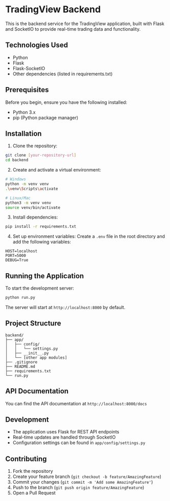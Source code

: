 # TradingView Backend

This is the backend service for the TradingView application, built with Flask and SocketIO to provide real-time trading data and functionality.

## Technologies Used

-   Python
-   Flask
-   Flask-SocketIO
-   Other dependencies (listed in requirements.txt)

## Prerequisites

Before you begin, ensure you have the following installed:

-   Python 3.x
-   pip (Python package manager)

## Installation

1. Clone the repository:

```bash
git clone [your-repository-url]
cd backend
```

2. Create and activate a virtual environment:

```bash
# Windows
python -m venv venv
.\venv\Scripts\activate

# Linux/Mac
python3 -m venv venv
source venv/bin/activate
```

3. Install dependencies:

```bash
pip install -r requirements.txt
```

4. Set up environment variables:
   Create a `.env` file in the root directory and add the following variables:

```env
HOST=localhost
PORT=5000
DEBUG=True
```

## Running the Application

To start the development server:

```bash
python run.py
```

The server will start at `http://localhost:8000` by default.

## Project Structure

```
backend/
├── app/
│   ├── config/
│   │   └── settings.py
│   ├── __init__.py
│   └── [other app modules]
├── .gitignore
├── README.md
├── requirements.txt
└── run.py
```

## API Documentation

You can find the API documentation at `http://localhost:8000/docs`

## Development

-   The application uses Flask for REST API endpoints
-   Real-time updates are handled through SocketIO
-   Configuration settings can be found in `app/config/settings.py`

## Contributing

1. Fork the repository
2. Create your feature branch (`git checkout -b feature/AmazingFeature`)
3. Commit your changes (`git commit -m 'Add some AmazingFeature'`)
4. Push to the branch (`git push origin feature/AmazingFeature`)
5. Open a Pull Request
